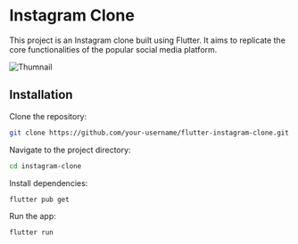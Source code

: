 # Instagram Clone

This project is an Instagram clone built using Flutter. It aims to replicate the core functionalities of the popular social media platform.

![Thumnail](https://github.com/raoufb3n/instagram-clone/assets/135355528/d7caad34-d068-47b9-a7ac-6b85fcd9009c)

## Installation

Clone the repository:

```bash
git clone https://github.com/your-username/flutter-instagram-clone.git
```
Navigate to the project directory:
```bash
cd instagram-clone
```
Install dependencies:
```bash
flutter pub get
```
Run the app:
```bash
flutter run
```

